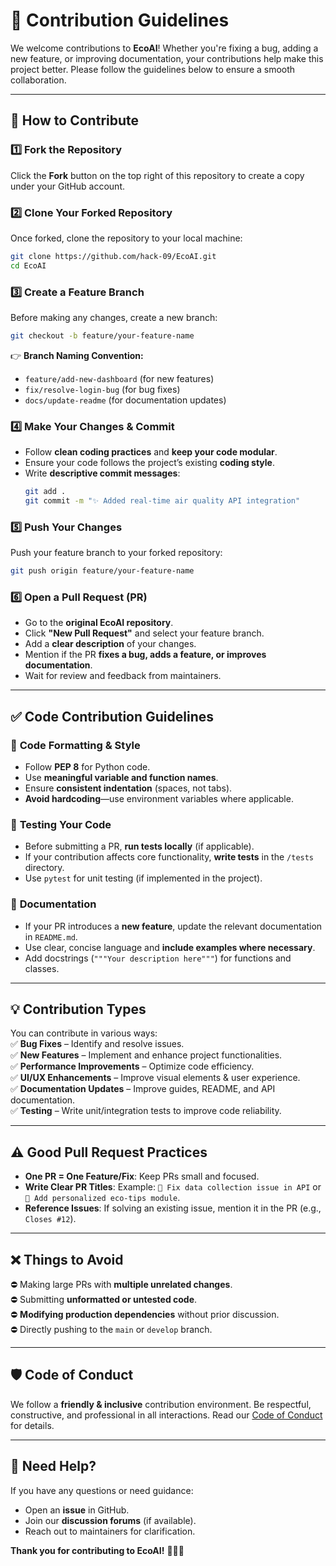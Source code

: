 
# 📜 **Contribution Guidelines**

We welcome contributions to **EcoAI**! Whether you're fixing a bug, adding a new feature, or improving documentation, your contributions help make this project better. Please follow the guidelines below to ensure a smooth collaboration.

---

## 🚀 **How to Contribute**  

### **1️⃣ Fork the Repository**  
Click the **Fork** button on the top right of this repository to create a copy under your GitHub account.

### **2️⃣ Clone Your Forked Repository**  
Once forked, clone the repository to your local machine:  
```bash
git clone https://github.com/hack-09/EcoAI.git
cd EcoAI
```

### **3️⃣ Create a Feature Branch**  
Before making any changes, create a new branch:  
```bash
git checkout -b feature/your-feature-name
```
👉 **Branch Naming Convention:**  
- `feature/add-new-dashboard` (for new features)  
- `fix/resolve-login-bug` (for bug fixes)  
- `docs/update-readme` (for documentation updates)  

### **4️⃣ Make Your Changes & Commit**  
- Follow **clean coding practices** and **keep your code modular**.  
- Ensure your code follows the project’s existing **coding style**.  
- Write **descriptive commit messages**:  
  ```bash
  git add .
  git commit -m "✨ Added real-time air quality API integration"
  ```

### **5️⃣ Push Your Changes**  
Push your feature branch to your forked repository:  
```bash
git push origin feature/your-feature-name
```

### **6️⃣ Open a Pull Request (PR)**  
- Go to the **original EcoAI repository**.  
- Click **"New Pull Request"** and select your feature branch.  
- Add a **clear description** of your changes.  
- Mention if the PR **fixes a bug, adds a feature, or improves documentation**.  
- Wait for review and feedback from maintainers.  

---

## ✅ **Code Contribution Guidelines**  

### 🔹 **Code Formatting & Style**
- Follow **PEP 8** for Python code.  
- Use **meaningful variable and function names**.  
- Ensure **consistent indentation** (spaces, not tabs).  
- **Avoid hardcoding**—use environment variables where applicable.  

### 🔹 **Testing Your Code**
- Before submitting a PR, **run tests locally** (if applicable).  
- If your contribution affects core functionality, **write tests** in the `/tests` directory.  
- Use `pytest` for unit testing (if implemented in the project).  

### 🔹 **Documentation**
- If your PR introduces a **new feature**, update the relevant documentation in `README.md`.  
- Use clear, concise language and **include examples where necessary**.  
- Add docstrings (`"""Your description here"""`) for functions and classes.  

---

## 💡 **Contribution Types**  

You can contribute in various ways:  
✅ **Bug Fixes** – Identify and resolve issues.  
✅ **New Features** – Implement and enhance project functionalities.  
✅ **Performance Improvements** – Optimize code efficiency.  
✅ **UI/UX Enhancements** – Improve visual elements & user experience.  
✅ **Documentation Updates** – Improve guides, README, and API documentation.  
✅ **Testing** – Write unit/integration tests to improve code reliability.  

---

## ⚠️ **Good Pull Request Practices**
- **One PR = One Feature/Fix**: Keep PRs small and focused.  
- **Write Clear PR Titles**: Example: `🐛 Fix data collection issue in API` or `🚀 Add personalized eco-tips module`.  
- **Reference Issues**: If solving an existing issue, mention it in the PR (e.g., `Closes #12`).  

---

## ❌ **Things to Avoid**
⛔ Making large PRs with **multiple unrelated changes**.  
⛔ Submitting **unformatted or untested code**.  
⛔ **Modifying production dependencies** without prior discussion.  
⛔ Directly pushing to the `main` or `develop` branch.  

---

## 🛡️ **Code of Conduct**
We follow a **friendly & inclusive** contribution environment. Be respectful, constructive, and professional in all interactions. Read our [Code of Conduct](CODE_OF_CONDUCT.md) for details.

---

## 🎯 **Need Help?**  
If you have any questions or need guidance:  
- Open an **issue** in GitHub.  
- Join our **discussion forums** (if available).  
- Reach out to maintainers for clarification.  

**Thank you for contributing to EcoAI!** 🌿💚🚀  
